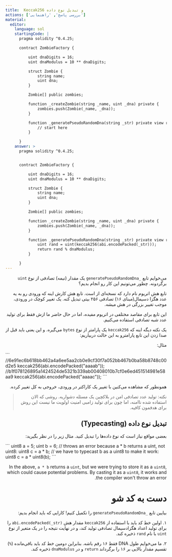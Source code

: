 ```yaml
---
title:  Keccak256 و تبدیل نوع داده
actions: ['بررسی پاسخ', 'راهنمایی']
material:
  editor:
    language: sol
    startingCode: |
      pragma solidity ^0.4.25;

      contract ZombieFactory {

          uint dnaDigits = 16;
          uint dnaModulus = 10 ** dnaDigits;

          struct Zombie {
              string name;
              uint dna;
          }

          Zombie[] public zombies;

          function _createZombie(string _name, uint _dna) private {
              zombies.push(Zombie(_name, _dna));
          } 

          function _generatePseudoRandomDna(string _str) private view returns (uint) {
              // start here
          }

      }
    answer: >
      pragma solidity ^0.4.25;


      contract ZombieFactory {

          uint dnaDigits = 16;
          uint dnaModulus = 10 ** dnaDigits;

          struct Zombie {
              string name;
              uint dna;
          }

          Zombie[] public zombies;

          function _createZombie(string _name, uint _dna) private {
              zombies.push(Zombie(_name, _dna));
          } 

          function _generatePseudoRandomDna(string _str) private view returns (uint) {
              uint rand = uint(keccak256(abi.encodePacked(_str)));
              return rand % dnaModulus;
          }

      }
---
```


<div dir="rtl">

می‌خوایم تابع `_generatePseudoRandomDna` یک مقدار (نیمه) تصادفی از نوع `uint` برگردونه. چطور می‌تونیم این کار رو انجام بدیم؟

تابع هش اتریوم نام دارد که نسخه‌ای از است. تابع هش کارش اینه که ورودی رو به یه عدد هگزا دسیمال(مبنای ۱۶) تصادفی ۲۵۶ بیتی تبدیل کنه. یک تغییر کوچک در ورودی، موجب تغییر بزرگی در هش میشه.

این تابع برای مقاصد مختلفی در اتریوم مفیده، اما در حال حاضر ما ازش فقط برای تولید عدد شبه تصادفی استفاده می‌کنیم.


یک نکته دیگه اینه که `keccak256` یک پارامتر از نوع `bytes` می‌گیره. و این یعنی باید قبل از صدا زدن این تابع پارامترو به این حالت دربیاریم:

مثال:

</div>
```
//6e91ec6b618bb462a4a6ee5aa2cb0e9cf30f7a052bb467b0ba58b8748c00d2e5
keccak256(abi.encodePacked("aaaab"));
//b1f078126895a1424524de5321b339ab00408010b7cf0e6ed451514981e58aa9
keccak256(abi.encodePacked("aaaac"));
```
<div dir="rtl">

همونطور که مشاهده می‌کنین با تغییر یک کاراکتر در ورودی، خروجی به کل تغییر کرده.

> نکته: تولید عدد تصادفی امن در بلاکچین یک مسئله دشواریه. روشی که الان استفاده شده ناامنه، اما چون برای تولید زامبی امنیت اولویت ما نیست این روش برای هدفمون کافیه.

## تبدیل نوع داده (Typecasting)

بعضی مواقع نیاز است که نوع داده‌ها را تبدیل کنید. مثال زیر را در نظر بگیرید:


</div>
```
uint8 a = 5;
uint b = 6;
// throws an error because a * b returns a uint, not uint8:
uint8 c = a * b; 
// we have to typecast b as a uint8 to make it work:
uint8 c = a * uint8(b); 
```
<div dir="rtl">

In the above, `a * b` returns a `uint`, but we were trying to store it as a `uint8`, which could cause potential problems. By casting it as a `uint8`, it works and the compiler won't throw an error.

# دست به کد شو

بیایین تابع `_generatePseudoRandomDna` را تکمیل کنیم! کارایی که باید انجام بدیم:

۱. اولین خط کد باید با استفاده از `keccak256` مقدار هش `abi.encodePacked(_str)` را برای تولید اعداد هگزادسیمال تصادفی تولید کند، و در نهایت نتیجه را در یک متغیر از نوع `uint` با نام `rand` ذخیره کند. 

۲. ما می‌خوایم طول DNA فقط ۱۶ رقم باشه. بنابراین دومین خط کد باید باقی‌مانده (`%`) تقسیم مقدار بالایی بر ۱۶ را برگرداند `return` و در `dnaModulus` ذخیره کند.

</div>
